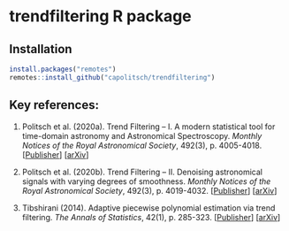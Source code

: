 # trendfiltering R package

## Installation
``` r
install.packages("remotes")
remotes::install_github("capolitsch/trendfiltering")
```
## Key references:

1. Politsch et al. (2020a). Trend Filtering – I. A modern statistical tool for time-domain astronomy and Astronomical Spectroscopy. 
*Monthly Notices of the Royal Astronomical Society*, 492(3), p. 4005-4018. [[Publisher](https://academic.oup.com/mnras/article/492/3/4005/5704413)] [[arXiv](https://arxiv.org/abs/1908.07151)]

2. Politsch et al. (2020b). Trend Filtering – II. Denoising astronomical signals with varying degrees of smoothness. 
*Monthly Notices of the Royal Astronomical Society*, 492(3), p. 4019-4032. [[Publisher](https://academic.oup.com/mnras/article/492/3/4019/5704414)] [[arXiv](https://arxiv.org/abs/2001.03552)]

3. Tibshirani (2014). Adaptive piecewise polynomial estimation via trend filtering. 
*The Annals of Statistics*, 42(1), p. 285-323. [[Publisher](https://projecteuclid.org/euclid.aos/1395234979)] [[arXiv](https://arxiv.org/abs/1304.2986)]
